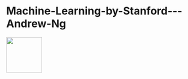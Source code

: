 # Machine-Learning-by-Stanford---Andrew-Ng
<img width="95" src="https://github.com/AliBaheri/Machine-Learning-by-Stanford---Andrew-Ng/blob/master/large-icon.png"><img width="200">
